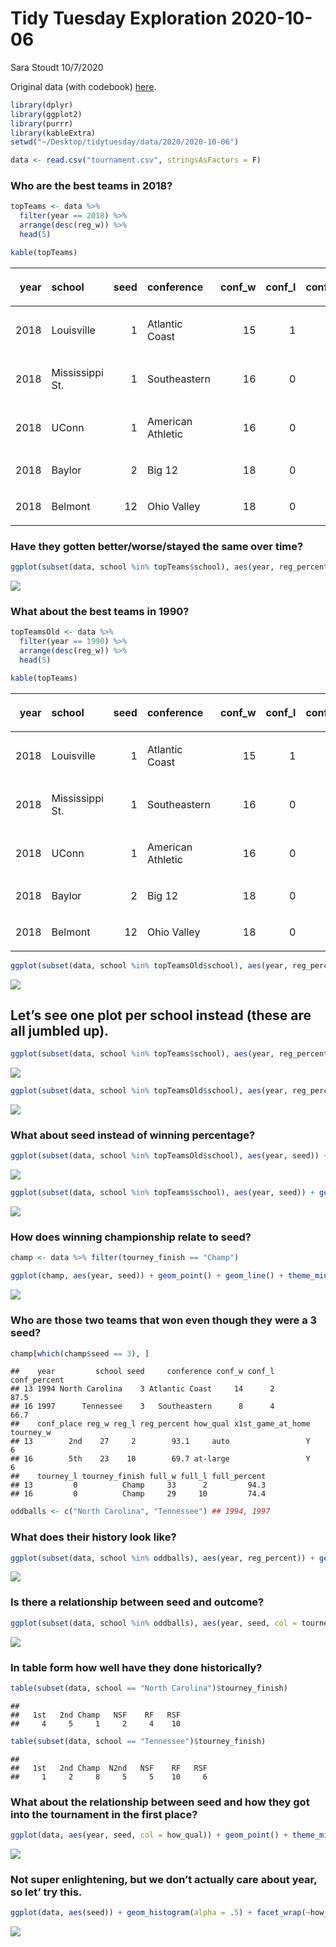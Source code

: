 Tidy Tuesday Exploration 2020-10-06
================
Sara Stoudt
10/7/2020

Original data (with codebook)
[here](Data%20here:%20https://github.com/rfordatascience/tidytuesday/blob/master/data/2020/2020-10-06/readme.md).

``` r
library(dplyr)
library(ggplot2)
library(purrr)
library(kableExtra)
setwd("~/Desktop/tidytuesday/data/2020/2020-10-06")

data <- read.csv("tournament.csv", stringsAsFactors = F)
```

### Who are the best teams in 2018?

``` r
topTeams <- data %>%
  filter(year == 2018) %>%
  arrange(desc(reg_w)) %>%
  head(5)

kable(topTeams)
```

<table>

<thead>

<tr>

<th style="text-align:right;">

year

</th>

<th style="text-align:left;">

school

</th>

<th style="text-align:right;">

seed

</th>

<th style="text-align:left;">

conference

</th>

<th style="text-align:right;">

conf\_w

</th>

<th style="text-align:right;">

conf\_l

</th>

<th style="text-align:right;">

conf\_percent

</th>

<th style="text-align:left;">

conf\_place

</th>

<th style="text-align:right;">

reg\_w

</th>

<th style="text-align:right;">

reg\_l

</th>

<th style="text-align:right;">

reg\_percent

</th>

<th style="text-align:left;">

how\_qual

</th>

<th style="text-align:left;">

x1st\_game\_at\_home

</th>

<th style="text-align:right;">

tourney\_w

</th>

<th style="text-align:right;">

tourney\_l

</th>

<th style="text-align:left;">

tourney\_finish

</th>

<th style="text-align:right;">

full\_w

</th>

<th style="text-align:right;">

full\_l

</th>

<th style="text-align:right;">

full\_percent

</th>

</tr>

</thead>

<tbody>

<tr>

<td style="text-align:right;">

2018

</td>

<td style="text-align:left;">

Louisville

</td>

<td style="text-align:right;">

1

</td>

<td style="text-align:left;">

Atlantic Coast

</td>

<td style="text-align:right;">

15

</td>

<td style="text-align:right;">

1

</td>

<td style="text-align:right;">

93.8

</td>

<td style="text-align:left;">

T1st

</td>

<td style="text-align:right;">

32

</td>

<td style="text-align:right;">

2

</td>

<td style="text-align:right;">

94.1

</td>

<td style="text-align:left;">

auto

</td>

<td style="text-align:left;">

Y

</td>

<td style="text-align:right;">

4

</td>

<td style="text-align:right;">

1

</td>

<td style="text-align:left;">

NSF

</td>

<td style="text-align:right;">

36

</td>

<td style="text-align:right;">

3

</td>

<td style="text-align:right;">

92.3

</td>

</tr>

<tr>

<td style="text-align:right;">

2018

</td>

<td style="text-align:left;">

Mississippi St.

</td>

<td style="text-align:right;">

1

</td>

<td style="text-align:left;">

Southeastern

</td>

<td style="text-align:right;">

16

</td>

<td style="text-align:right;">

0

</td>

<td style="text-align:right;">

100.0

</td>

<td style="text-align:left;">

1st

</td>

<td style="text-align:right;">

32

</td>

<td style="text-align:right;">

1

</td>

<td style="text-align:right;">

97.0

</td>

<td style="text-align:left;">

at-large

</td>

<td style="text-align:left;">

Y

</td>

<td style="text-align:right;">

5

</td>

<td style="text-align:right;">

1

</td>

<td style="text-align:left;">

N2nd

</td>

<td style="text-align:right;">

37

</td>

<td style="text-align:right;">

2

</td>

<td style="text-align:right;">

94.9

</td>

</tr>

<tr>

<td style="text-align:right;">

2018

</td>

<td style="text-align:left;">

UConn

</td>

<td style="text-align:right;">

1

</td>

<td style="text-align:left;">

American Athletic

</td>

<td style="text-align:right;">

16

</td>

<td style="text-align:right;">

0

</td>

<td style="text-align:right;">

100.0

</td>

<td style="text-align:left;">

1st

</td>

<td style="text-align:right;">

32

</td>

<td style="text-align:right;">

0

</td>

<td style="text-align:right;">

100.0

</td>

<td style="text-align:left;">

auto

</td>

<td style="text-align:left;">

Y

</td>

<td style="text-align:right;">

4

</td>

<td style="text-align:right;">

1

</td>

<td style="text-align:left;">

NSF

</td>

<td style="text-align:right;">

36

</td>

<td style="text-align:right;">

1

</td>

<td style="text-align:right;">

97.3

</td>

</tr>

<tr>

<td style="text-align:right;">

2018

</td>

<td style="text-align:left;">

Baylor

</td>

<td style="text-align:right;">

2

</td>

<td style="text-align:left;">

Big 12

</td>

<td style="text-align:right;">

18

</td>

<td style="text-align:right;">

0

</td>

<td style="text-align:right;">

100.0

</td>

<td style="text-align:left;">

1st

</td>

<td style="text-align:right;">

31

</td>

<td style="text-align:right;">

1

</td>

<td style="text-align:right;">

96.9

</td>

<td style="text-align:left;">

auto

</td>

<td style="text-align:left;">

Y

</td>

<td style="text-align:right;">

2

</td>

<td style="text-align:right;">

1

</td>

<td style="text-align:left;">

RSF

</td>

<td style="text-align:right;">

33

</td>

<td style="text-align:right;">

2

</td>

<td style="text-align:right;">

94.3

</td>

</tr>

<tr>

<td style="text-align:right;">

2018

</td>

<td style="text-align:left;">

Belmont

</td>

<td style="text-align:right;">

12

</td>

<td style="text-align:left;">

Ohio Valley

</td>

<td style="text-align:right;">

18

</td>

<td style="text-align:right;">

0

</td>

<td style="text-align:right;">

100.0

</td>

<td style="text-align:left;">

1st
Div.

</td>

<td style="text-align:right;">

31

</td>

<td style="text-align:right;">

3

</td>

<td style="text-align:right;">

91.2

</td>

<td style="text-align:left;">

auto

</td>

<td style="text-align:left;">

N

</td>

<td style="text-align:right;">

0

</td>

<td style="text-align:right;">

1

</td>

<td style="text-align:left;">

1st

</td>

<td style="text-align:right;">

31

</td>

<td style="text-align:right;">

4

</td>

<td style="text-align:right;">

88.6

</td>

</tr>

</tbody>

</table>

### Have they gotten better/worse/stayed the same over time?

``` r
ggplot(subset(data, school %in% topTeams$school), aes(year, reg_percent, col = school, group = school)) + geom_point() + geom_line() + theme_minimal(base_size = 20)
```

![](exploration_files/figure-gfm/unnamed-chunk-3-1.png)<!-- -->

### What about the best teams in 1990?

``` r
topTeamsOld <- data %>%
  filter(year == 1990) %>%
  arrange(desc(reg_w)) %>%
  head(5)

kable(topTeams)
```

<table>

<thead>

<tr>

<th style="text-align:right;">

year

</th>

<th style="text-align:left;">

school

</th>

<th style="text-align:right;">

seed

</th>

<th style="text-align:left;">

conference

</th>

<th style="text-align:right;">

conf\_w

</th>

<th style="text-align:right;">

conf\_l

</th>

<th style="text-align:right;">

conf\_percent

</th>

<th style="text-align:left;">

conf\_place

</th>

<th style="text-align:right;">

reg\_w

</th>

<th style="text-align:right;">

reg\_l

</th>

<th style="text-align:right;">

reg\_percent

</th>

<th style="text-align:left;">

how\_qual

</th>

<th style="text-align:left;">

x1st\_game\_at\_home

</th>

<th style="text-align:right;">

tourney\_w

</th>

<th style="text-align:right;">

tourney\_l

</th>

<th style="text-align:left;">

tourney\_finish

</th>

<th style="text-align:right;">

full\_w

</th>

<th style="text-align:right;">

full\_l

</th>

<th style="text-align:right;">

full\_percent

</th>

</tr>

</thead>

<tbody>

<tr>

<td style="text-align:right;">

2018

</td>

<td style="text-align:left;">

Louisville

</td>

<td style="text-align:right;">

1

</td>

<td style="text-align:left;">

Atlantic Coast

</td>

<td style="text-align:right;">

15

</td>

<td style="text-align:right;">

1

</td>

<td style="text-align:right;">

93.8

</td>

<td style="text-align:left;">

T1st

</td>

<td style="text-align:right;">

32

</td>

<td style="text-align:right;">

2

</td>

<td style="text-align:right;">

94.1

</td>

<td style="text-align:left;">

auto

</td>

<td style="text-align:left;">

Y

</td>

<td style="text-align:right;">

4

</td>

<td style="text-align:right;">

1

</td>

<td style="text-align:left;">

NSF

</td>

<td style="text-align:right;">

36

</td>

<td style="text-align:right;">

3

</td>

<td style="text-align:right;">

92.3

</td>

</tr>

<tr>

<td style="text-align:right;">

2018

</td>

<td style="text-align:left;">

Mississippi St.

</td>

<td style="text-align:right;">

1

</td>

<td style="text-align:left;">

Southeastern

</td>

<td style="text-align:right;">

16

</td>

<td style="text-align:right;">

0

</td>

<td style="text-align:right;">

100.0

</td>

<td style="text-align:left;">

1st

</td>

<td style="text-align:right;">

32

</td>

<td style="text-align:right;">

1

</td>

<td style="text-align:right;">

97.0

</td>

<td style="text-align:left;">

at-large

</td>

<td style="text-align:left;">

Y

</td>

<td style="text-align:right;">

5

</td>

<td style="text-align:right;">

1

</td>

<td style="text-align:left;">

N2nd

</td>

<td style="text-align:right;">

37

</td>

<td style="text-align:right;">

2

</td>

<td style="text-align:right;">

94.9

</td>

</tr>

<tr>

<td style="text-align:right;">

2018

</td>

<td style="text-align:left;">

UConn

</td>

<td style="text-align:right;">

1

</td>

<td style="text-align:left;">

American Athletic

</td>

<td style="text-align:right;">

16

</td>

<td style="text-align:right;">

0

</td>

<td style="text-align:right;">

100.0

</td>

<td style="text-align:left;">

1st

</td>

<td style="text-align:right;">

32

</td>

<td style="text-align:right;">

0

</td>

<td style="text-align:right;">

100.0

</td>

<td style="text-align:left;">

auto

</td>

<td style="text-align:left;">

Y

</td>

<td style="text-align:right;">

4

</td>

<td style="text-align:right;">

1

</td>

<td style="text-align:left;">

NSF

</td>

<td style="text-align:right;">

36

</td>

<td style="text-align:right;">

1

</td>

<td style="text-align:right;">

97.3

</td>

</tr>

<tr>

<td style="text-align:right;">

2018

</td>

<td style="text-align:left;">

Baylor

</td>

<td style="text-align:right;">

2

</td>

<td style="text-align:left;">

Big 12

</td>

<td style="text-align:right;">

18

</td>

<td style="text-align:right;">

0

</td>

<td style="text-align:right;">

100.0

</td>

<td style="text-align:left;">

1st

</td>

<td style="text-align:right;">

31

</td>

<td style="text-align:right;">

1

</td>

<td style="text-align:right;">

96.9

</td>

<td style="text-align:left;">

auto

</td>

<td style="text-align:left;">

Y

</td>

<td style="text-align:right;">

2

</td>

<td style="text-align:right;">

1

</td>

<td style="text-align:left;">

RSF

</td>

<td style="text-align:right;">

33

</td>

<td style="text-align:right;">

2

</td>

<td style="text-align:right;">

94.3

</td>

</tr>

<tr>

<td style="text-align:right;">

2018

</td>

<td style="text-align:left;">

Belmont

</td>

<td style="text-align:right;">

12

</td>

<td style="text-align:left;">

Ohio Valley

</td>

<td style="text-align:right;">

18

</td>

<td style="text-align:right;">

0

</td>

<td style="text-align:right;">

100.0

</td>

<td style="text-align:left;">

1st
Div.

</td>

<td style="text-align:right;">

31

</td>

<td style="text-align:right;">

3

</td>

<td style="text-align:right;">

91.2

</td>

<td style="text-align:left;">

auto

</td>

<td style="text-align:left;">

N

</td>

<td style="text-align:right;">

0

</td>

<td style="text-align:right;">

1

</td>

<td style="text-align:left;">

1st

</td>

<td style="text-align:right;">

31

</td>

<td style="text-align:right;">

4

</td>

<td style="text-align:right;">

88.6

</td>

</tr>

</tbody>

</table>

``` r
ggplot(subset(data, school %in% topTeamsOld$school), aes(year, reg_percent, col = school, group = school)) + geom_point() + geom_line() + theme_minimal(base_size = 20)
```

![](exploration_files/figure-gfm/unnamed-chunk-5-1.png)<!-- -->

## Let’s see one plot per school instead (these are all jumbled up).

``` r
ggplot(subset(data, school %in% topTeams$school), aes(year, reg_percent)) + geom_point() + geom_line() + facet_wrap(~school) + theme_minimal(base_size = 25)
```

![](exploration_files/figure-gfm/unnamed-chunk-6-1.png)<!-- -->

``` r
ggplot(subset(data, school %in% topTeamsOld$school), aes(year, reg_percent)) + geom_point() + geom_line() + facet_wrap(~school) + theme_minimal(base_size = 25)
```

![](exploration_files/figure-gfm/unnamed-chunk-6-2.png)<!-- -->

### What about seed instead of winning percentage?

``` r
ggplot(subset(data, school %in% topTeamsOld$school), aes(year, seed)) + geom_point() + geom_line() + facet_wrap(~school) + theme_minimal(base_size = 25)
```

![](exploration_files/figure-gfm/unnamed-chunk-7-1.png)<!-- -->

``` r
ggplot(subset(data, school %in% topTeams$school), aes(year, seed)) + geom_point() + geom_line() + facet_wrap(~school) + theme_minimal(base_size = 25)
```

![](exploration_files/figure-gfm/unnamed-chunk-7-2.png)<!-- -->

### How does winning championship relate to seed?

``` r
champ <- data %>% filter(tourney_finish == "Champ")

ggplot(champ, aes(year, seed)) + geom_point() + geom_line() + theme_minimal(base_size = 25)
```

![](exploration_files/figure-gfm/unnamed-chunk-8-1.png)<!-- -->

### Who are those two teams that won even though they were a 3 seed?

``` r
champ[which(champ$seed == 3), ]
```

    ##    year         school seed     conference conf_w conf_l conf_percent
    ## 13 1994 North Carolina    3 Atlantic Coast     14      2         87.5
    ## 16 1997      Tennessee    3   Southeastern      8      4         66.7
    ##    conf_place reg_w reg_l reg_percent how_qual x1st_game_at_home tourney_w
    ## 13        2nd    27     2        93.1     auto                 Y         6
    ## 16        5th    23    10        69.7 at-large                 Y         6
    ##    tourney_l tourney_finish full_w full_l full_percent
    ## 13         0          Champ     33      2         94.3
    ## 16         0          Champ     29     10         74.4

``` r
oddballs <- c("North Carolina", "Tennessee") ## 1994, 1997
```

### What does their history look like?

``` r
ggplot(subset(data, school %in% oddballs), aes(year, reg_percent)) + geom_point() + geom_line() + geom_vline(xintercept = 1994) + geom_vline(xintercept = 1997) + facet_wrap(~school)
```

![](exploration_files/figure-gfm/unnamed-chunk-10-1.png)<!-- -->

### Is there a relationship between seed and outcome?

``` r
ggplot(subset(data, school %in% oddballs), aes(year, seed, col = tourney_finish)) + geom_point(size = 3) + facet_wrap(~school) + theme_minimal(base_size = 20)
```

![](exploration_files/figure-gfm/unnamed-chunk-11-1.png)<!-- -->

### In table form how well have they done historically?

``` r
table(subset(data, school == "North Carolina")$tourney_finish)
```

    ## 
    ##   1st   2nd Champ   NSF    RF   RSF 
    ##     4     5     1     2     4    10

``` r
table(subset(data, school == "Tennessee")$tourney_finish)
```

    ## 
    ##   1st   2nd Champ  N2nd   NSF    RF   RSF 
    ##     1     2     8     5     5    10     6

### What about the relationship between seed and how they got into the tournament in the first place?

``` r
ggplot(data, aes(year, seed, col = how_qual)) + geom_point() + theme_minimal(base_size = 20)
```

![](exploration_files/figure-gfm/unnamed-chunk-13-1.png)<!-- -->

### Not super enlightening, but we don’t actually care about year, so let’ try this.

``` r
ggplot(data, aes(seed)) + geom_histogram(alpha = .5) + facet_wrap(~how_qual) + theme_minimal(base_size = 20) ## interesting
```

![](exploration_files/figure-gfm/unnamed-chunk-14-1.png)<!-- -->
